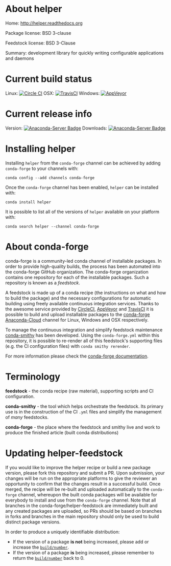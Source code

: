 About helper
============

Home: http://helper.readthedocs.org

Package license: BSD 3-clause

Feedstock license: BSD 3-Clause

Summary: development library for quickly writing configurable applications and daemons



Current build status
====================

Linux: [![Circle CI](https://circleci.com/gh/conda-forge/helper-feedstock.svg?style=shield)](https://circleci.com/gh/conda-forge/helper-feedstock)
OSX: [![TravisCI](https://travis-ci.org/conda-forge/helper-feedstock.svg?branch=master)](https://travis-ci.org/conda-forge/helper-feedstock)
Windows: [![AppVeyor](https://ci.appveyor.com/api/projects/status/github/conda-forge/helper-feedstock?svg=True)](https://ci.appveyor.com/project/conda-forge/helper-feedstock/branch/master)

Current release info
====================
Version: [![Anaconda-Server Badge](https://anaconda.org/conda-forge/helper/badges/version.svg)](https://anaconda.org/conda-forge/helper)
Downloads: [![Anaconda-Server Badge](https://anaconda.org/conda-forge/helper/badges/downloads.svg)](https://anaconda.org/conda-forge/helper)

Installing helper
=================

Installing `helper` from the `conda-forge` channel can be achieved by adding `conda-forge` to your channels with:

```
conda config --add channels conda-forge
```

Once the `conda-forge` channel has been enabled, `helper` can be installed with:

```
conda install helper
```

It is possible to list all of the versions of `helper` available on your platform with:

```
conda search helper --channel conda-forge
```


About conda-forge
=================

conda-forge is a community-led conda channel of installable packages.
In order to provide high-quality builds, the process has been automated into the
conda-forge GitHub organization. The conda-forge organization contains one repository
for each of the installable packages. Such a repository is known as a *feedstock*.

A feedstock is made up of a conda recipe (the instructions on what and how to build
the package) and the necessary configurations for automatic building using freely
available continuous integration services. Thanks to the awesome service provided by
[CircleCI](https://circleci.com/), [AppVeyor](http://www.appveyor.com/)
and [TravisCI](https://travis-ci.org/) it is possible to build and upload installable
packages to the [conda-forge](https://anaconda.org/conda-forge)
[Anaconda-Cloud](http://docs.anaconda.org/) channel for Linux, Windows and OSX respectively.

To manage the continuous integration and simplify feedstock maintenance
[conda-smithy](http://github.com/conda-forge/conda-smithy) has been developed.
Using the ``conda-forge.yml`` within this repository, it is possible to re-render all of
this feedstock's supporting files (e.g. the CI configuration files) with ``conda smithy rerender``.

For more information please check the [conda-forge documentation](https://conda-forge.org/docs/).

Terminology
===========

**feedstock** - the conda recipe (raw material), supporting scripts and CI configuration.

**conda-smithy** - the tool which helps orchestrate the feedstock.
                   Its primary use is in the construction of the CI ``.yml`` files
                   and simplify the management of *many* feedstocks.

**conda-forge** - the place where the feedstock and smithy live and work to
                  produce the finished article (built conda distributions)


Updating helper-feedstock
=========================

If you would like to improve the helper recipe or build a new
package version, please fork this repository and submit a PR. Upon submission,
your changes will be run on the appropriate platforms to give the reviewer an
opportunity to confirm that the changes result in a successful build. Once
merged, the recipe will be re-built and uploaded automatically to the
`conda-forge` channel, whereupon the built conda packages will be available for
everybody to install and use from the `conda-forge` channel.
Note that all branches in the conda-forge/helper-feedstock are
immediately built and any created packages are uploaded, so PRs should be based
on branches in forks and branches in the main repository should only be used to
build distinct package versions.

In order to produce a uniquely identifiable distribution:
 * If the version of a package **is not** being increased, please add or increase
   the [``build/number``](http://conda.pydata.org/docs/building/meta-yaml.html#build-number-and-string).
 * If the version of a package **is** being increased, please remember to return
   the [``build/number``](http://conda.pydata.org/docs/building/meta-yaml.html#build-number-and-string)
   back to 0.